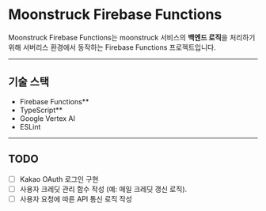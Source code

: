 # **Moonstruck Firebase Functions**

Moonstruck Firebase Functions는 moonstruck 서비스의 **백엔드 로직**을 처리하기 위해 서버리스 환경에서 동작하는 Firebase Functions 프로젝트입니다.

---

## **기술 스택**

- Firebase Functions\*\*
- TypeScript\*\*
- Google Vertex AI
- ESLint

---

## **TODO**

- [ ] Kakao OAuth 로그인 구현
- [ ] 사용자 크레딧 관리 함수 작성 (예: 매일 크레딧 갱신 로직).
- [ ] 사용자 요청에 따른 API 통신 로직 작성
